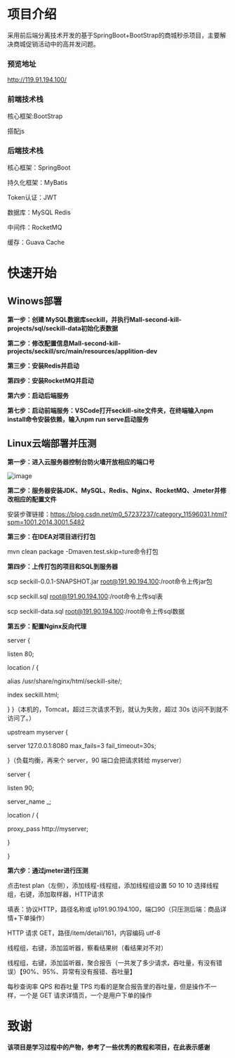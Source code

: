 # 项目介绍


采用前后端分离技术开发的基于SpringBoot+BootStrap的商城秒杀项目，主要解决商城促销活动中的高并发问题。

### 预览地址

http://119.91.194.100/

### 前端技术栈

核心框架:BootStrap

搭配js

### 后端技术栈

核心框架：SpringBoot

持久化框架：MyBatis

Token认证：JWT

数据库：MySQL Redis

中间件：RocketMQ

缓存：Guava Cache

# 快速开始

## Winows部署

**第一步：创建 MySQL数据库seckill，并执行Mall-second-kill-projects/sql/seckill-data初始化表数据**

**第二步：修改配置信息Mall-second-kill-projects/seckill/src/main/resources/applition-dev**

**第三步：安装Redis并启动**

**第四步：安装RocketMQ并启动**

**第六步：启动后端服务**

**第七步：启动前端服务：VSCode打开seckill-site文件夹，在终端输入npm install命令安装依赖，输入npm run serve启动服务**


## Linux云端部署并压测

**第一步：进入云服务器控制台防火墙开放相应的端口号**

![image](https://user-images.githubusercontent.com/97151855/150635010-118f38d5-2a79-4f10-b0bc-d12b5eb6a218.png)

**第二步：服务器安装JDK、MySQL、Redis、Nginx、RocketMQ、Jmeter并修改相应的配置文件**

安装步骤链接：https://blog.csdn.net/m0_57237237/category_11596031.html?spm=1001.2014.3001.5482

**第三步：在IDEA对项目进行打包**

mvn clean package -Dmaven.test.skip=ture命令打包

**第四步：上传打包的项目和SQL到服务器**

scp seckill-0.0.1-SNAPSHOT.jar root@191.90.194.100:/root命令上传jar包

scp seckill.sql root@191.90.194.100:/root命令上传sql表

scp seckill-data.sql root@191.90.194.100:/root命令上传sql数据

**第五步：配置Nginx反向代理**

server {

listen 80;

location / {

alias /usr/share/nginx/html/seckill-site/;

index seckill.html;

} }（本机的，Tomcat，超过三次请求不到，就认为失败，超过 30s 访问不到就不访问了。）

upstream myserver {

server 127.0.0.1:8080 max_fails=3 fail_timeout=30s;

}（负载均衡，再来个 server，90 端口会把请求转给 myserver）

server {

listen 90;

server_name _;

location / {

proxy_pass http://myserver;

}

}

**第六步：通过jmeter进行压测**

点击test plan（左侧），添加线程-线程组，添加线程组设置 50 10 10 选择线程组，右键，添加取样器，HTTP请求

填表：协议HTTP，路径名称或 ip191.90.194.100，端口90（只压测后端：商品详情+下单操作）

HTTP 请求 GET，路径/item/detail/161，内容编码 utf-8

线程组，右键，添加监听器，察看结果树（看结果对不对）

线程组，右键，添加监听器，聚合报告（一共发了多少请求，吞吐量，有没有错误）【90%、95%、异常有没有报错、吞吐量】

每秒查询率 QPS 和吞吐量 TPS 均看的是聚合报告里的吞吐量，但是操作不一样，一个是 GET 请求详情页，一个是用户下单的操作

# 致谢

**该项目是学习过程中的产物，参考了一些优秀的教程和项目，在此表示感谢**
